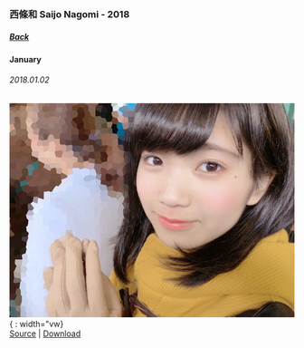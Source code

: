 ### 西條和 Saijo Nagomi - 2018
##### [Back](SaijoNagomi.md)

#### January

###### 2018.01.02
![20180102_Blog_Nagomi_#2](../../../Album/Backup/Blog/Nagomi/Jan2018/20180102_Blog_Nagomi_%232.JPG){ : width="vw}  
[Source](http://blog.nanabunnonijyuuni.com/s/n227/diary/detail/147?ima=1128&cd=blog) | [Download](https://github.com/LYHPandaKing/227PhotoBackup/raw/master/Album/Backup/Blog/Nagomi/Jan2018/20180102_Blog_Nagomi_%232.JPG)

